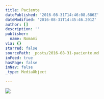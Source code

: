```yaml
---
title: Paciente
datePublished: '2016-08-31T14:46:08.686Z'
dateModified: '2016-08-31T14:45:46.201Z'
author: []
description: ''
publisher:
  name: Nomami
via: {}
starred: false
sourcePath: _posts/2016-08-31-paciente.md
inFeed: true
hasPage: false
inNav: false
_type: MediaObject

---
```

![](https://the-grid-user-content.s3-us-west-2.amazonaws.com/e7bb1347-33f6-4110-aa3f-0cebbb91fc61.jpg)